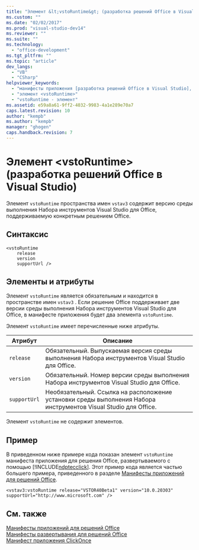 ```yaml
---
title: "Элемент &lt;vstoRuntime&gt; (разработка решений Office в Visual Studio) | Microsoft Docs"
ms.custom: ""
ms.date: "02/02/2017"
ms.prod: "visual-studio-dev14"
ms.reviewer: ""
ms.suite: ""
ms.technology: 
  - "office-development"
ms.tgt_pltfrm: ""
ms.topic: "article"
dev_langs: 
  - "VB"
  - "CSharp"
helpviewer_keywords: 
  - "манифесты приложения [разработка решений Office в Visual Studio], элемент <vstoRuntime>"
  - "элемент <vstoRuntime>"
  - "vstoRuntime - элемент"
ms.assetid: e59a8a61-9ff2-4032-9983-4a1e289e70a7
caps.latest.revision: 10
author: "kempb"
ms.author: "kempb"
manager: "ghogen"
caps.handback.revision: 7
---
```

# Элемент &lt;vstoRuntime&gt; (разработка решений Office в Visual Studio)
  Элемент `vstoRuntime` пространства имен `vstav3`  содержит версию среды выполнения Набора инструментов Visual Studio для Office, поддерживаемую конкретным решением Office.  
  
## Синтаксис  
  
```  
<vstoRuntime  
    release  
    version  
    supportUrl />  
```  
  
## Элементы и атрибуты  
 Элемент `vstoRuntime` является обязательным и находится в пространстве имен `vstav3` . Если решение Office поддерживает две версии среды выполнения Набора инструментов Visual Studio для Office, в манифесте приложения будет два элемента `vstoRuntime`.  
  
 Элемент `vstoRuntime` имеет перечисленные ниже атрибуты.  
  
|Атрибут|Описание|  
|-------------|--------------|  
|`release`|Обязательный. Выпускаемая версия среды выполнения Набора инструментов Visual Studio для Office.|  
|`version`|Обязательный. Номер версии среды выполнения Набора инструментов Visual Studio для Office.|  
|`supportUrl`|Необязательный. Ссылка на расположение установки среды выполнения Набора инструментов Visual Studio для Office.|  
  
 Элемент `vstoRuntime` не содержит элементов.  
  
## Пример  
 В приведенном ниже примере кода показан элемент `vstoRuntime` манифеста приложения для решения Office, развертываемого с помощью [!INCLUDE[ndptecclick](../vsto/includes/ndptecclick-md.md)]. Этот пример кода является частью большего примера, приведенного в разделе [Манифесты приложений для решений Office](../vsto/application-manifests-for-office-solutions.md).  
  
```  
<vstav3:vstoRuntime release="VSTOR40Beta1" version="10.0.20303" supportUrl="http://www.microsoft.com" />  
```  
  
## См. также  
 [Манифесты приложений для решений Office](../vsto/application-manifests-for-office-solutions.md)   
 [Манифесты развертывания для решений Office](../vsto/deployment-manifests-for-office-solutions.md)   
 [Манифест приложения ClickOnce](../deployment/clickonce-application-manifest.md)  
  
  
